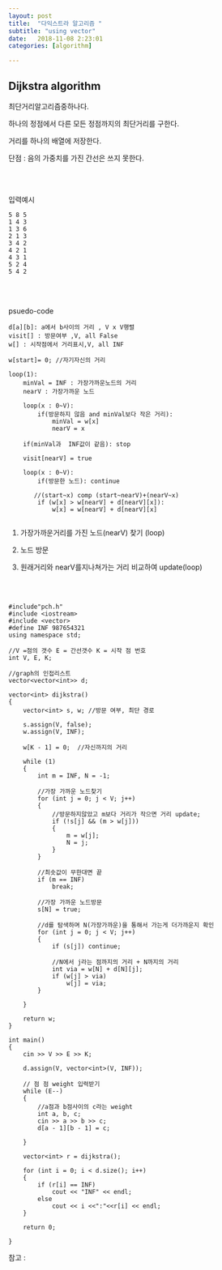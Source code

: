 ```yaml
---
layout: post
title:  "다익스트라 알고리즘 "
subtitle: "using vector"
date:   2018-11-08 2:23:01
categories: [algorithm]

---
```


## Dijkstra algorithm

최단거리알고리즘중하나다.

하나의 정점에서 다른 모든 정점까지의 최단거리를 구한다.

거리를 하나의 배열에 저장한다.

단점 : 음의 가중치를 가진 간선은 쓰지 못한다.

<br><br>

입력예시

~~~
5 8 5
1 4 3
1 3 6
2 1 3
3 4 2
4 2 1
4 3 1
5 2 4
5 4 2
~~~

<br><br>

psuedo-code

~~~
d[a][b]: a에서 b사이의 거리 , V x V행렬 
visit[] : 방문여부 ,V, all False
w[] : 시작점에서 거리표시,V, all INF

w[start]= 0; //자기자신의 거리

loop(1):
	minVal = INF : 가장가까운노드의 거리
	nearV : 가장가까운 노드
	
	loop(x : 0~V):            
		if(방문하지 않음 and minVal보다 작은 거리):
			minVal = w[x]
			nearV = x
		
	if(minVal과  INF값이 같음): stop
	
	visit[nearV] = true
	
	loop(x : 0~V):
		if(방문한 노드): continue
		
	   //(start~x) comp (start~nearV)+(nearV~x)
		if (w[x] > w[nearV] + d[nearV][x]):
        	w[x] = w[nearV] + d[nearV][x]
		
~~~



1. 가장가까운거리를 가진  노드(nearV) 찾기 (loop)

2. 노드 방문

3. 원래거리와 nearV를지나쳐가는 거리 비교하여 update(loop)

   <br>

   <br>

    

```
#include"pch.h"
#include <iostream>
#include <vector>
#define INF 987654321
using namespace std;

//V =점의 갯수 E = 간선갯수 K = 시작 점 번호
int V, E, K;

//graph의 인접리스트
vector<vector<int>> d;

vector<int> dijkstra()
{
	vector<int> s, w; //방문 여부, 최단 경로

	s.assign(V, false);
	w.assign(V, INF);

	w[K - 1] = 0;  //자신까지의 거리

	while (1)
	{
		int m = INF, N = -1;

		//가장 가까운 노드찾기
		for (int j = 0; j < V; j++)
		{
			//방문하지않았고 m보다 거리가 작으면 거리 update;
			if (!s[j] && (m > w[j]))
			{
				m = w[j]; 
				N = j;
			}
		}

		//최솟값이 무한대면 끝
		if (m == INF)
			break;

		//가장 가까운 노드방문
		s[N] = true;

		//d를 탐색하며 N(가장가까운)을 통해서 가는게 더가까운지 확인
		for (int j = 0; j < V; j++)
		{
			if (s[j]) continue;

			//N에서 j라는 점까지의 거리 + N까지의 거리
			int via = w[N] + d[N][j];
			if (w[j] > via)
				w[j] = via;
		}

	}

	return w;
}

int main()
{
	cin >> V >> E >> K;

	d.assign(V, vector<int>(V, INF));

	// 점 점 weight 입력받기
	while (E--)
	{
		//a점과 b점사이의 c라는 weight
		int a, b, c;
		cin >> a >> b >> c;
		d[a - 1][b - 1] = c;

	}

	vector<int> r = dijkstra();

	for (int i = 0; i < d.size(); i++)
	{
		if (r[i] == INF)
			cout << "INF" << endl;
		else
			cout << i <<":"<<r[i] << endl;
	}

	return 0;

}
```





참고 : 

[https://wkdtjsgur100.github.io/python-dijkstra/]: click	"click1"


